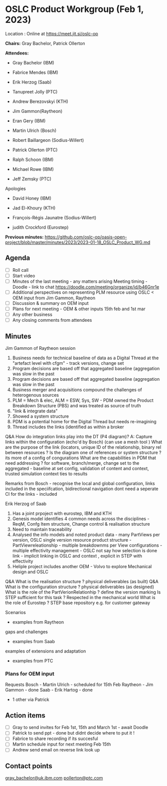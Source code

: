 # OSLC Product Workgroup (Feb 1, 2023)

Location : Online at https://meet.jit.si/oslc-op

**Chairs:** Gray Bachelor, Patrick Ollerton

**Attendees:** 

- Gray Bachelor (IBM) 
- Fabrice Mendes (IBM)
- Erik Herzog (Saab)
- Tanupreet Jolly (PTC)
- Andrew Berezovskyi (KTH)
- Jim Gammon(Raytheon)
- Eran Gery (IBM)
- Martin Ulrich (Bosch)
- Robert Baillargeon (Sodius-Willert)
- Patrick Ollerton (PTC)
- Ralph Schoon (IBM)

- Michael Rowe (IBM)
- Jeff Zemsky (PTC)


Apologies
- David Honey (IBM)
- Jad El-Khoury (KTH)

- François-Régis Jaunatre (Sodius-Willert)
- judith Crockford (Eurostep)


**Previous minutes:** https://github.com/oslc-op/oasis-open-project/blob/master/minutes/2023/2023-01-18_OSLC_Product_WG.md

## Agenda

- [ ] Roll call
- [ ] Start video 
- [ ] Minutes of the last meeting - any matters arising
	Meeting timing - Doodle - link to chat https://doodle.com/meeting/organize/id/b46Gnr1e
- [ ] Additional perspectives on representing PLM resource using OSLC < OEM input from Jim Gammon, Raytheon
- [ ] Discussion & summary on OEM input
- [ ] Plans for next meeting - OEM & other inputs
	15th feb and 1st mar
- [ ] Any other business
- [ ] Any closing comments from attendees

## Minutes

Jim Gammon of Raytheon session

1. Business needs for technical baseline of data as a Digital Thread at the "artefact level with cfgm" - track versions, change set
2. Program decisions are based off that aggregated baseline (aggregation was slow in the past
2. Program decisions are based off that aggregated baseline (aggregation was slow in the past
3. Business merger and acquisitions compound the challenges of heterogenous sources
4. PLM = Mech & elec, ALM = ESW, Sys, SW - PDM owned the Product Breakdown Structure (PBS) and was treated as source of truth
5. "link & integrate data"
6. Showed a system structure
7. PDM is a potential home for the Digital Thread but needs re-imagining
8. Thread includes the links (identified as within a broker

Q&A
How do integration links play into the DT (P4 diagram)? A: Capture links within the configuration (echo'd by Bosch) (can use a mesh tool )
What are the purpose of the link (locators, unique ID of the relationship, binary rel between resources ? 
Is the diagram one of references or system structure ? its more of a config of congurations
What are the capabilities in PDM that need addressing ? for software, branch/merge, change set to the aggregated - baseline at set config, validation of content and context, trusted simulation context ties to results

Remarks from Bosch - recognise the local and global configuration, links included in the speciifcation, bidirectional navigation
	dont need a seperate CI for the links - included 


Erik Herzog of Saab

1. Has a joint prpoject with eurostep, IBM and KTH
2. Genesis model identifies 4 common needs across the disciplines - ReqM, Confg Item structure, Change control & realisation structure
3. Need to maintain traceability
4. Analysed the info models and noted 
	product data - many PartViews per version, OSLC single version resource
	product structure - PartViewreleationship - multiple breakdownms per View
	configurations - multiple effectivity management - OSLC not say how selection is done
	link - implicit linking in OSLC and context , explicit in STEP with effectivity
5. Heliple project includes another OEM - Volvo to explore Mechanical design and OSLC 

Q&A What is the realisation structure ? physical deliverables (as built)
Q&A What is the configuration structure ? physical deliverables (as designed)
What is the role of the PartVerionRelationhip ? define the version marking
Is STEP sufficient for this task ? Respected in the mechanical world
What is the role of Eurostep ? STEP base repository e.g. for customer gateway


Scenarios
- examples from Raytheon 

gaps and challenges
- examples from Saab

examples of extensions and adaptation
- examples from PTC


### Plans for OEM input

Requests
Bosch - Martin Ulrich - scheduled for 15th Feb
Raytheon - Jim Gammon - done
Saab - Erik Hartog - done 
+ 1 other via Patrick



## Action items

- [ ] Gray to send invites for Feb 1st, 15th and March 1st - await Doodle
- [ ] Patrick to send ppt - done but didnt decide where to put it !
- [ ] Fabrice to share recording if its succesful
- [ ] Martin schedule input for next meeting Feb 15th
- [ ] Andrew send email on reverse link look up

## Contact points

gray_bachelor@uk.ibm.com
pollerton@ptc.com

